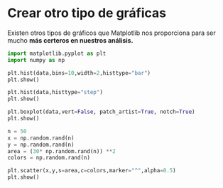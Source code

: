 # Crear otro tipo de gráficas

Existen otros tipos de gráficos que Matplotlib nos proporciona para ser mucho **más certeros en nuestros análisis.**

```python
import matplotlib.pyplot as plt
import numpy as np

plt.hist(data,bins=10,width=2,histtype="bar")
plt.show()

plt.hist(data,histtype="step")
plt.show()

plt.boxplot(data,vert=False, patch_artist=True, notch=True)
plt.show()

n = 50
x = np.random.rand(n)
y = np.random.rand(n)
area = (30* np.random.rand(n)) **2
colors = np.random.rand(n)

plt.scatter(x,y,s=area,c=colors,marker="^",alpha=0.5)
plt.show()
```